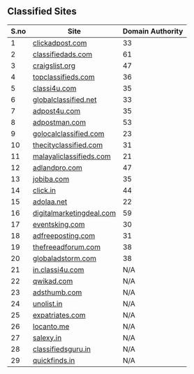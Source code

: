 ## Classified Sites

| S.no | Site | Domain Authority |
|------|------|------------------|
| 1    | [clickadpost.com](https://www.clickadpost.com) | 33 |
| 2    | [classifiedads.com](https://www.classifiedads.com) | 61 |
| 3    | [craigslist.org](https://www.craigslist.org) | 47 |
| 4    | [topclassifieds.com](https://www.topclassifieds.com) | 36 |
| 5    | [classi4u.com](https://www.classi4u.com) | 35 |
| 6    | [globalclassified.net](https://www.globalclassified.net) | 33 |
| 7    | [adpost4u.com](https://www.adpost4u.com) | 35 |
| 8    | [adpostman.com](https://www.adpostman.com) | 53 |
| 9    | [golocalclassified.com](https://www.golocalclassified.com) | 23 |
| 10   | [thecityclassified.com](https://www.thecityclassified.com) | 31 |
| 11   | [malayaliclassifieds.com](https://www.malayaliclassifieds.com) | 21 |
| 12   | [adlandpro.com](https://www.adlandpro.com) | 47 |
| 13   | [jobiba.com](https://www.jobiba.com) | 35 |
| 14   | [click.in](https://www.click.in) | 44 |
| 15   | [adolaa.net](https://www.adolaa.net) | 22 |
| 16   | [digitalmarketingdeal.com](https://www.digitalmarketingdeal.com) | 59 |
| 17   | [eventsking.com](https://www.eventsking.com) | 30 |
| 18   | [adfreeposting.com](https://www.adfreeposting.com) | 31 |
| 19   | [thefreeadforum.com](https://www.thefreeadforum.com) | 38 |
| 20   | [globaladstorm.com](https://www.globaladstorm.com) | 38 |
| 21   | [in.classi4u.com](http://in.classi4u.com) | N/A |
| 22   | [qwikad.com](http://qwikad.com) | N/A |
| 23   | [adsthumb.com](http://www.adsthumb.com) | N/A |
| 24   | [unolist.in](http://unolist.in) | N/A |
| 25   | [expatriates.com](http://www.expatriates.com) | N/A |
| 26   | [locanto.me](http://www.locanto.me) | N/A |
| 27   | [salexy.in](http://salexy.in) | N/A |
| 28   | [classifiedsguru.in](http://www.classifiedsguru.in) | N/A |
| 29   | [quickfinds.in](http://quickfinds.in) | N/A |
